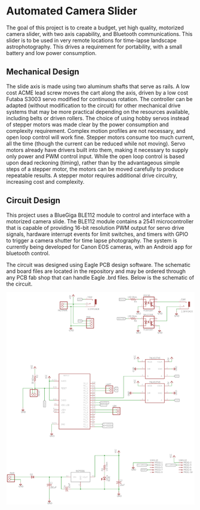 Automated Camera Slider
=================================================

The goal of this project is to create a budget, yet high quality, motorized camera slider, with two axis capability, and Bluetooth communications. This slider is to be used in very remote locations for time-lapse landscape astrophotography. This drives a requirement for portability, with a small battery and low power consumption.

Mechanical Design
-----------------------

The slide axis is made using two aluminum shafts that serve as rails. A low cost ACME lead screw moves the cart along the axis, driven by a low cost Futaba S3003 servo modified for continuous rotation. The controller can be adapted (without modification to the circuit) for other mechanical drive systems that may be more practical depending on the resources available, including belts or driven rollers. The choice of using hobby servos instead of stepper motors was made clear by the power consumption and complexity requirement. Complex motion profiles are not necessary, and open loop control will work fine. Stepper motors consume too much current, all the time (though the current can be reduced while not moving). Servo motors already have drivers built into them, making it necessary to supply only power and PWM control input. While the open loop control is based upon dead reckoning (timing), rather than by the advantageous simple steps of a stepper motor, the motors can be moved carefully to produce repeatable results. A stepper motor requires additional drive circuitry, increasing cost and complexity.

Circuit Design
-----------------------

This project uses a BlueGiga BLE112 module to control and interface with a motorized camera slide. The BLE112 module contains a 2541 microcontroller that is capable of providing 16-bit resolution PWM output for servo drive signals, hardware interrupt events for limit switches, and timers with GPIO to trigger a camera shutter for time lapse photography. The system is currently being developed for Canon EOS cameras, with an Android app for bluetooth control.

The circuit was designed using Eagle PCB design software. The schematic and board files are located in the repository and may be ordered through any PCB fab shop that can handle Eagle .brd files. Below is the schematic of the circuit.

![Alt text](/Circuit/Schematic-V2-Sept14.png?raw=true "Camaera Slider Circuit")
